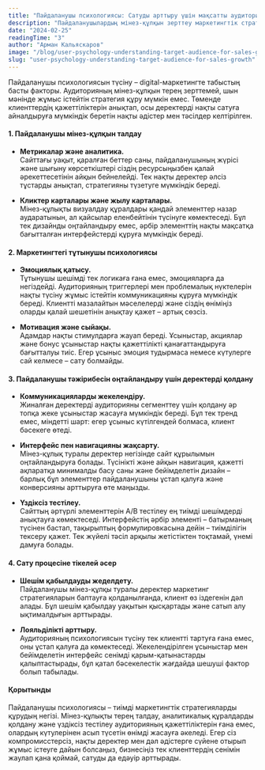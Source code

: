 ```yaml
---
title: "Пайдаланушы психологиясы: Сатуды арттыру үшін мақсатты аудиторияны түсіну"
description: "Пайдаланушылардың мінез-құлқын зерттеу маркетингтік стратегияларды құруға және пайдаланушы тәжірибесін жақсартуға қалай көмектесетінін түсіндіреді."
date: "2024-02-25"
readingTime: "3"
author: "Арман Кальяскаров"
image: "/blog/user-psychology-understanding-target-audience-for-sales-growth.jpg"
slug: "user-psychology-understanding-target-audience-for-sales-growth"
---
```


Пайдаланушы психологиясын түсіну – digital-маркетингте табыстың басты факторы. Аудиторияның мінез-құлқын терең зерттемей, шын мәнінде жұмыс істейтін стратегия құру мүмкін емес. Төменде клиенттердің қажеттіліктерін анықтап, осы деректерді нақты сатуға айналдыруға мүмкіндік беретін нақты әдістер мен тәсілдер келтірілген.

#### 1. Пайдаланушы мінез-құлқын талдау

- **Метрикалар және аналитика.**  
  Сайттағы уақыт, қаралған беттер саны, пайдаланушының жүрісі және шығыну көрсеткіштері сіздің ресурсыңызбен қалай әрекеттесетінін айқын бейнелейді. Тек нақты деректер әлсіз тұстарды анықтап, стратегияны түзетуге мүмкіндік береді.

- **Кликтер карталары және жылу карталары.**  
  Мінез-құлықты визуалдау құралдары қандай элементтер назар аударатынын, ал қайсылар еленбейтінін түсінуге көмектеседі. Бұл тек дизайнды оңтайландыру емес, әрбір элементтің нақты мақсатқа бағытталған интерфейстерді құруға мүмкіндік береді.

#### 2. Маркетингтегі тұтынушы психологиясы

- **Эмоциялық қатысу.**  
  Тұтынушы шешімді тек логикаға ғана емес, эмоцияларға да негіздейді. Аудиторияның триггерлері мен проблемалық нүктелерін нақты түсіну жұмыс істейтін коммуникацияны құруға мүмкіндік береді. Клиентті мазалайтын мәселелерді және сіздің өніміңіз оларды қалай шешетінін анықтау қажет – артық сөзсіз.

- **Мотивация және сыйақы.**  
  Адамдар нақты стимулдарға жауап береді. Ұсыныстар, акциялар және бонус ұсыныстар нақты қажеттілікті қанағаттандыруға бағытталуы тиіс. Егер ұсыныс эмоция тудырмаса немесе күтулерге сай келмесе – сату болмайды.

#### 3. Пайдаланушы тәжірибесін оңтайландыру үшін деректерді қолдану

- **Коммуникацияларды жекелендіру.**  
  Жиналған деректерді аудиторияны сегменттеу үшін қолдану әр топқа жеке ұсыныстар жасауға мүмкіндік береді. Бұл тек тренд емес, міндетті шарт: егер ұсыныс күтілгендей болмаса, клиент бәсекеге өтеді.

- **Интерфейс пен навигацияны жақсарту.**  
  Мінез-құлық туралы деректер негізінде сайт құрылымын оңтайландыруға болады. Түсінікті және айқын навигация, қажетті ақпаратқа минималды басу саны және бейімделетін дизайн – барлық бұл элементтер пайдаланушыны ұстап қалуға және конверсияны арттыруға өте маңызды.

- **Үздіксіз тестілеу.**  
  Сайттың әртүрлі элементтерін A/B тестілеу ең тиімді шешімдерді анықтауға көмектеседі. Интерфейстің әрбір элементі – батырманың түсінен бастап, тақырыптың формулировкасына дейін – тиімділігін тексеру қажет. Тек жүйелі тәсіл арқылы жетістіктен тоқтамай, үнемі дамуға болады.

#### 4. Сату процесіне тікелей әсер

- **Шешім қабылдауды жеделдету.**  
  Пайдаланушы мінез-құлқы туралы деректер маркетинг стратегияларын баптауға қолданылғанда, клиент өз іздегенін дәл алады. Бұл шешім қабылдау уақытын қысқартады және сатып алу ықтималдығын арттырады.

- **Лояльділікті арттыру.**  
  Аудиторияның психологиясын түсіну тек клиентті тартуға ғана емес, оны ұстап қалуға да көмектеседі. Жекелендірілген ұсыныстар мен бейімделетін интерфейс сенімді қарым-қатынастарды қалыптастырады, бұл қатал бәсекелестік жағдайда шешуші фактор болып табылады.

#### Қорытынды

Пайдаланушы психологиясы – тиімді маркетингтік стратегияларды құрудың негізі. Мінез-құлықты терең талдау, аналитикалық құралдарды қолдану және үздіксіз тестілеу аудиторияның қажеттіліктерін ғана емес, олардың күтулерінен асып түсетін өнімді жасауға әкеледі. Егер сіз компромисстерсіз, нақты деректер мен дәл әдістерге сүйене отырып жұмыс істеуге дайын болсаңыз, бизнесіңіз тек клиенттердің сенімін жаулап қана қоймай, сатуды да едәуір арттырады.
